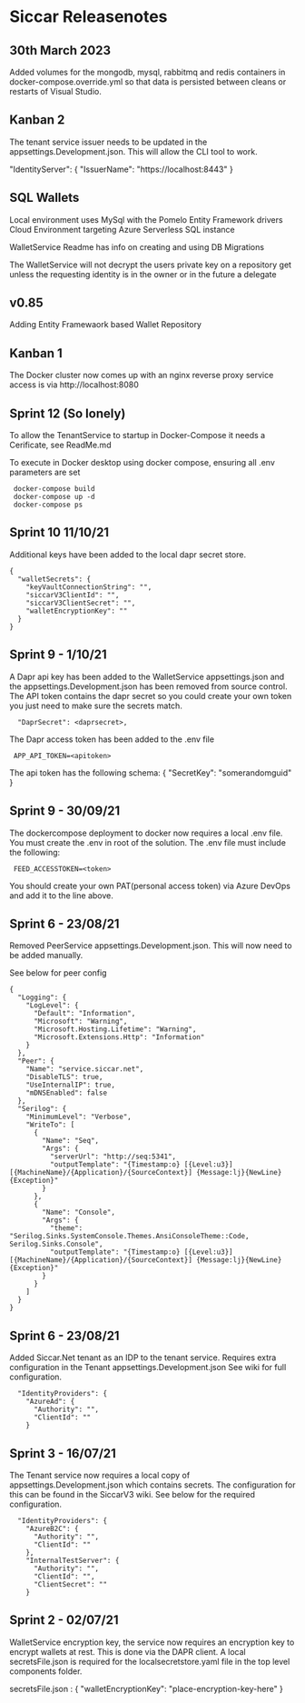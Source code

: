# Siccar Releasenotes

## 30th March 2023
Added volumes for the mongodb, mysql, rabbitmq and redis containers in docker-compose.override.yml so that data is persisted between cleans or restarts of Visual Studio.

## Kanban 2

The tenant service issuer needs to be updated in the appsettings.Development.json. This will allow the CLI tool to work.

  "IdentityServer": {
    "IssuerName": "https://localhost:8443"
  }
## SQL Wallets

Local environment uses MySql with the Pomelo Entity Framework drivers
Cloud Environment targeting Azure Serverless SQL instance

WalletService Readme has info on creating and using DB Migrations

The WalletService will not decrypt the users private key on a repository get unless the requesting identity is in the owner or in the future a delegate

## v0.85

Adding Entity Framewaork based Wallet Repository


## Kanban 1

The Docker cluster now comes up with an nginx reverse proxy service
access is via http://localhost:8080


## Sprint 12 (So lonely)

To allow the TenantService to startup in Docker-Compose it needs a Cerificate, see ReadMe.md 

To execute in Docker desktop using docker compose, ensuring all .env parameters are set

```
 docker-compose build
 docker-compose up -d
 docker-compose ps
```

## Sprint 10 11/10/21

Additional keys have been added to the local dapr secret store. 

```
{
  "walletSecrets": {
    "keyVaultConnectionString": "",
    "siccarV3ClientId": "",
    "siccarV3ClientSecret": "",
    "walletEncryptionKey": ""
  }
}
```

## Sprint 9 - 1/10/21

A Dapr api key has been added to the WalletService appsettings.json and the appsettings.Development.json
has been removed from source control. The API token contains the dapr secret so you could create your own token 
you just need to make sure the secrets match.

```
  "DaprSecret": <daprsecret>,
```

The Dapr access token has been added to the .env file

```
 APP_API_TOKEN=<apitoken>
```

The api token has the following schema: 
{
  "SecretKey": "somerandomguid"
}

## Sprint 9 - 30/09/21

The dockercompose deployment to docker now requires a local .env file. You must create the .env in root of the solution.
The .env file must include the following:
```
 FEED_ACCESSTOKEN=<token>
```
You should create your own PAT(personal access token) via Azure DevOps and add it to the line above.

## Sprint 6 - 23/08/21

Removed PeerService appsettings.Development.json. This will now need to be added manually.

See below for peer config

```
{
  "Logging": {
    "LogLevel": {
      "Default": "Information",
      "Microsoft": "Warning",
      "Microsoft.Hosting.Lifetime": "Warning",
      "Microsoft.Extensions.Http": "Information"
    }
  },
  "Peer": {
    "Name": "service.siccar.net",
    "DisableTLS": true,
    "UseInternalIP": true,
    "mDNSEnabled": false
  },
  "Serilog": {
    "MinimumLevel": "Verbose",
    "WriteTo": [
      {
        "Name": "Seq",
        "Args": {
          "serverUrl": "http://seq:5341",
          "outputTemplate": "{Timestamp:o} [{Level:u3}][{MachineName}/{Application}/{SourceContext}] {Message:lj}{NewLine}{Exception}"
        }
      },
      {
        "Name": "Console",
        "Args": {
          "theme": "Serilog.Sinks.SystemConsole.Themes.AnsiConsoleTheme::Code, Serilog.Sinks.Console",
          "outputTemplate": "{Timestamp:o} [{Level:u3}][{MachineName}/{Application}/{SourceContext}] {Message:lj}{NewLine}{Exception}"
        }
      }
    ]
  }
}
```

## Sprint 6 - 23/08/21

Added Siccar.Net tenant as an IDP to the tenant service. Requires extra configuration in the Tenant appsettings.Development.json
See wiki for full configuration.

```
  "IdentityProviders": {
    "AzureAd": {
      "Authority": "",
      "ClientId": ""
    }
```


## Sprint 3 - 16/07/21

The Tenant service now requires a local copy of appsettings.Development.json which contains secrets.
The configuration for this can be found in the SiccarV3 wiki. See below for the required configuration.

```
  "IdentityProviders": {
    "AzureB2C": {
      "Authority": "",
      "ClientId": ""
    },
    "InternalTestServer": {
      "Authority": "",
      "ClientId": "",
      "ClientSecret": ""
    }
```

## Sprint 2 - 02/07/21

WalletService encryption key, the service now requires an encryption key to encrypt wallets at rest. 
This is done via the DAPR client. A local secretsFile.json is required for the localsecretstore.yaml file in the top level components folder.

secretsFile.json : 
{
  "walletEncryptionKey": "place-encryption-key-here"
}